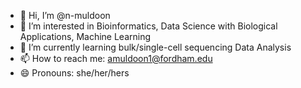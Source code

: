 - 👋 Hi, I’m @n-muldoon
- 👀 I’m interested in Bioinformatics, Data Science with Biological Applications, Machine Learning
- 🌱 I’m currently learning bulk/single-cell sequencing Data Analysis
- 📫 How to reach me: amuldoon1@fordham.edu
- 😄 Pronouns: she/her/hers

<!---
n-muldoon/n-muldoon is a ✨ special ✨ repository because its `README.md` (this file) appears on your GitHub profile.
You can click the Preview link to take a look at your changes.
--->
